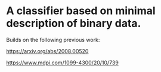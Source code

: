 # A classifier based on minimal description of binary data.

Builds on the following previous work:


https://arxiv.org/abs/2008.00520

https://www.mdpi.com/1099-4300/20/10/739
